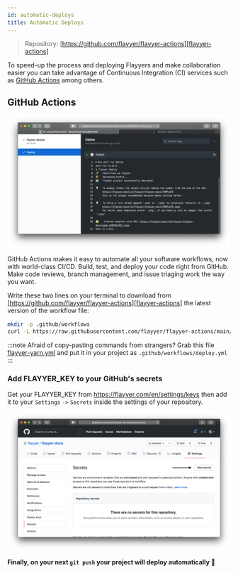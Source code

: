 ```yaml
---
id: automatic-deploys
title: Automatic Deploys
---
```


[flayyer-actions]: https://github.com/flayyer/flayyer-actions

> Repository: [https://github.com/flayyer/flayyer-actions][flayyer-actions]

To speed-up the process and deploying Flayyers and make collaboration easier you can take advantage of Continuous Integration (CI) services such as [GitHub Actions](#github-actions) among others.

## GitHub Actions

[![Github actions screenshot deploying to Flayyer](https://github.com/flayyer/flayyer-actions/raw/main/assets/result.png)](https://github.com/flayyer/flayyer-deck-docs/actions)

GitHub Actions makes it easy to automate all your software workflows, now with world-class CI/CD. Build, test, and deploy your code right from GitHub. Make code reviews, branch management, and issue triaging work the way you want.

Write these two lines on your terminal to download from [https://github.com/flayyer/flayyer-actions][flayyer-actions] the latest version of the workflow file:

```bash title="Terminal.app"
mkdir -p .github/workflows
curl -L https://raw.githubusercontent.com/flayyer/flayyer-actions/main/workflow-templates/flayyer-yarn.yml --output .github/workflows/deploy.yml
```

:::note
Afraid of copy-pasting commands from strangers?
Grab this file [flayyer-yarn.yml](https://raw.githubusercontent.com/flayyer/flayyer-actions/main/workflow-templates/flayyer-yarn.yml) and put it in your project as `.github/workflows/deploy.yml`
:::

### Add FLAYYER_KEY to your GitHub's secrets

Get your FLAYYER_KEY from https://flayyer.com/en/settings/keys then add it to your `Settings` `->` `Secrets` inside the settings of your repository.

![Github example of adding api keys to secrets](https://github.com/flayyer/flayyer-actions/raw/main/assets/settings-secrets.png)

**Finally, on your next `git push` your project will deploy automatically 🎉**
